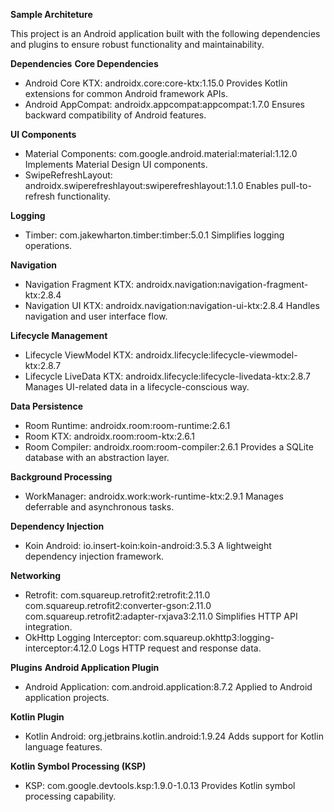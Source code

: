 **Sample Architeture**

This project is an Android application built with the following dependencies and plugins to ensure robust functionality and maintainability.

**Dependencies**
**Core Dependencies**
- Android Core KTX: androidx.core:core-ktx:1.15.0
  Provides Kotlin extensions for common Android framework APIs.
- Android AppCompat: androidx.appcompat:appcompat:1.7.0
  Ensures backward compatibility of Android features.
  
**UI Components**
- Material Components: com.google.android.material:material:1.12.0
  Implements Material Design UI components.
- SwipeRefreshLayout: androidx.swiperefreshlayout:swiperefreshlayout:1.1.0
  Enables pull-to-refresh functionality.
  
**Logging**
- Timber: com.jakewharton.timber:timber:5.0.1
  Simplifies logging operations.
  
**Navigation**
- Navigation Fragment KTX: androidx.navigation:navigation-fragment-ktx:2.8.4
- Navigation UI KTX: androidx.navigation:navigation-ui-ktx:2.8.4
  Handles navigation and user interface flow.
  
**Lifecycle Management**
- Lifecycle ViewModel KTX: androidx.lifecycle:lifecycle-viewmodel-ktx:2.8.7
- Lifecycle LiveData KTX: androidx.lifecycle:lifecycle-livedata-ktx:2.8.7
  Manages UI-related data in a lifecycle-conscious way.
  
**Data Persistence**
- Room Runtime: androidx.room:room-runtime:2.6.1
- Room KTX: androidx.room:room-ktx:2.6.1
- Room Compiler: androidx.room:room-compiler:2.6.1
  Provides a SQLite database with an abstraction layer.
  
**Background Processing**
- WorkManager: androidx.work:work-runtime-ktx:2.9.1
  Manages deferrable and asynchronous tasks.
  
**Dependency Injection**
- Koin Android: io.insert-koin:koin-android:3.5.3
  A lightweight dependency injection framework.
  
**Networking**
- Retrofit:
  com.squareup.retrofit2:retrofit:2.11.0
  com.squareup.retrofit2:converter-gson:2.11.0
  com.squareup.retrofit2:adapter-rxjava3:2.11.0
  Simplifies HTTP API integration.
- OkHttp Logging Interceptor: com.squareup.okhttp3:logging-interceptor:4.12.0
  Logs HTTP request and response data.
  
**Plugins**
**Android Application Plugin**
- Android Application: com.android.application:8.7.2
  Applied to Android application projects.
  
**Kotlin Plugin**
- Kotlin Android: org.jetbrains.kotlin.android:1.9.24
  Adds support for Kotlin language features.
  
**Kotlin Symbol Processing (KSP)**
- KSP: com.google.devtools.ksp:1.9.0-1.0.13
  Provides Kotlin symbol processing capability.
